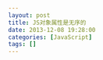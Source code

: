 ```yaml
---
layout: post
title: JS对象属性是无序的
date: 2013-12-08 19:28:00
categories: [JavaScript]
tags: []
---
```

      